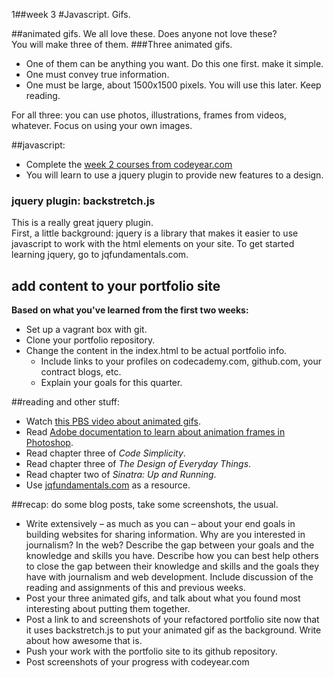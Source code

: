 1##week 3
#Javascript. Gifs.

##animated gifs.
We all love these. Does anyone not love these?  
You will make three of them. 
###Three animated gifs.  
- One of them can be anything you want. Do this one first. make it simple.
- One must convey true information.
- One must be large, about 1500x1500 pixels. You will use this later. Keep reading.  

For all three: you can use photos, illustrations, frames from videos, whatever. Focus on using your own images.  

##javascript:
- Complete the [week 2 courses from codeyear.com](http://www.codecademy.com/curricula/code-year/units/2)
- You will learn to use a jquery plugin to provide new features to a design.

### jquery plugin: backstretch.js
This is a really great jquery plugin.  
First, a little background: jquery is a library that makes it easier to use javascript to work with the html elements on your site.
To get started learning jquery, go to jqfundamentals.com.  

## add content to your portfolio site
**Based on what you've learned from the first two weeks:**  
- Set up a vagrant box with git.  
- Clone your portfolio repository.      
- Change the content in the index.html to be actual portfolio info.
  - Include links to your profiles on codecademy.com, github.com, your contract blogs, etc.
  - Explain your goals for this quarter.

##reading and other stuff:
- Watch [this PBS video about animated gifs](http://www.youtube.com/watch?v=vuxKb5mxM8g).
- Read [Adobe documentation to learn about animation frames in Photoshop](http://help.adobe.com/en_US/Photoshop/11.0/WSC9CD6949-D63F-4299-A024-A212F541F77Ea.html).  
- Read chapter three of _Code Simplicity_.
- Read chapter three of _The Design of Everyday Things_.
- Read chapter two of _Sinatra: Up and Running_.
- Use [jqfundamentals.com](http://jqfundamentals.com) as a resource.

##recap: do some blog posts, take some screenshots, the usual.  
- Write extensively – as much as you can – about your end goals in building websites for sharing information. Why are you interested in journalism? In the web? Describe the gap between your goals and the knowledge and skills you have. Describe how you can best help others to close the gap between their knowledge and skills and the goals they have with journalism and web development. Include discussion of the reading and assignments of this and previous weeks.     
- Post your three animated gifs, and talk about what you found most interesting about putting them together.
- Post a link to and screenshots of your refactored portfolio site now that it uses backstretch.js to put your animated gif as the background. Write about how awesome that is.  
- Push your work with the portfolio site to its github repository.  
- Post screenshots of your progress with codeyear.com  